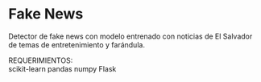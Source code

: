 # Fake News
Detector de fake news con modelo entrenado con noticias de El Salvador de temas de entretenimiento y farándula.

REQUERIMIENTOS:
<br>scikit-learn
pandas
numpy
Flask
